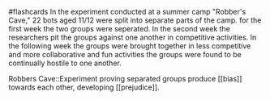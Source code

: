#flashcards 
In the experiment conducted at a summer camp "Robber's Cave," 22 bots aged 11/12 were split into separate parts of the camp. for the first week the two groups were seperated. In the second week the researchers pit the groups against one another in competitive activities. In the following week the groups were brought together in less competitive and more collaborative and fun activities the groups were found to be continually hostile to one another. 

Robbers Cave::Experiment proving separated groups produce [[bias]] towards each other, developing [[prejudice]].
<!--SR:!2023-11-07,3,250-->